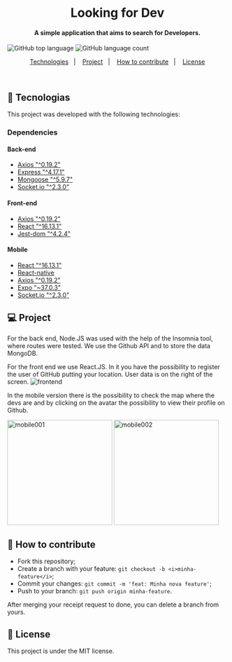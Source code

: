 <h1 align="center">
Looking for Dev
</h1>

<h4 align="center">
  A simple application that aims to search for Developers.
</h4>

![GitHub top language](https://img.shields.io/github/languages/top/vop1234/LookingForDev)  ![GitHub language count](https://img.shields.io/github/languages/count/vop1234/LookingForDev)

<p align="center">
  <a href="#rocket-technologies">Technologies</a>&nbsp;&nbsp;&nbsp;|&nbsp;&nbsp;&nbsp;
  <a href="#-project">Project</a>&nbsp;&nbsp;&nbsp;|&nbsp;&nbsp;&nbsp;
  <a href="#-how-to-contribute">How to contribute</a>&nbsp;&nbsp;&nbsp;|&nbsp;&nbsp;&nbsp;
  <a href="#memo-licença">License</a>
</p>

<br>

## :rocket: Tecnologias

This project was developed with the following technologies:
### [](https://github.com/vop1234/LookingForDev) Dependencies

#### [](https://github.com/vop1234/LookingForDev) Back-end

- [Axios "^0.19.2"](https://github.com/axios/axios)
- [Express "^4.17.1"](https://expressjs.com/pt-br/)
- [Mongoose "^5.9.7"](https://mongoosejs.com/)
- [Socket.io "^2.3.0"](https://socket.io/)

#### [](https://github.com/vop1234/LookingForDev) Front-end

- [Axios "^0.19.2"](https://github.com/axios/axios)
- [React "^16.13.1"](https://reactjs.org/)
- [Jest-dom "^4.2.4"](https://testing-library.com/docs/ecosystem-jest-dom)

#### [](https://github.com/vop1234/LookingForDev) Mobile

- [React "^16.13.1"](https://reactjs.org/)
- [React-native](https://github.com/expo/react-native/archive/sdk-37.0.1.tar.gz)
- [Axios "^0.19.2"](https://github.com/axios/axios)
- [Expo "~37.0.3"](https://expo.io/)
- [Socket.io "^2.3.0"](https://socket.io/)


## :computer: Project
For the back end, Node.JS was used with the help of the Insomnia tool, where routes were tested. We use the Github API and to store the data MongoDB.

For the front end we use React.JS. In it you have the possibility to register the user of GitHub putting your location. User data is on the right of the screen.
<img src="https://i.ibb.co/nLCKyHX/frontend.gif" alt="frontend" border="0">

In the mobile version there is the possibility to check the map where the devs are and by clicking on the avatar the possibility to view their profile on Github.

<img src="https://i.ibb.co/CP5npbp/mobile001.jpg" alt="mobile001" border="0" width="240">

<img src="https://i.ibb.co/5WDXgF5/mobile002.jpg" alt="mobile002" border="0" width="240">

## 🤔 How to contribute
- Fork this repository;
- Create a branch with your feature: `git checkout -b <i>minha-feature</i>`;
- Commit your changes: `git commit -m 'feat: Minha nova feature'`;
- Push to your branch: `git push origin minha-feature`.

After merging your receipt request to done, you can delete a branch from yours.

## :memo: License

This project is under the MIT license.



